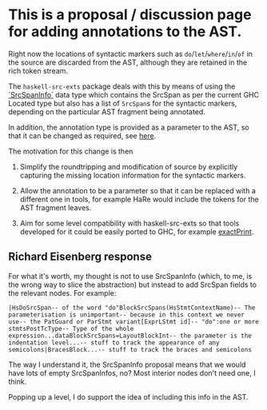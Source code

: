 # This is a proposal / discussion page for adding annotations to the AST.


Right now the locations of syntactic markers such as `do`/`let`/`where`/`in`/`of` in the source are discarded from the AST, although they are retained in the rich token stream.


The `haskell-src-exts` package deals with this by means of using the [ \`SrcSpanInfo\`](http://hackage.haskell.org/package/haskell-src-exts-1.15.0.1/docs/Language-Haskell-Exts-SrcLoc.html#t:SrcSpanInfo) data type which contains the SrcSpan as per the current GHC Located type but also has a list of `SrcSpan`s for the  syntactic markers, depending on the particular AST fragment being annotated.


In addition, the annotation type is provided as a parameter to the AST, so that it can be changed as required, see [ here](http://hackage.haskell.org/package/haskell-src-exts-1.15.0.1/docs/Language-Haskell-Exts-Annotated-Syntax.html#t:Annotated).


The motivation for this change is then

1. Simplify the roundtripping and modification of source by explicitly capturing the missing location information for the syntactic markers.

1. Allow the annotation to be a parameter so that it can be replaced with a different one in tools, for example HaRe would include the tokens for the AST fragment leaves.

1. Aim for some level compatibility with haskell-src-exts so that tools developed for it could be easily ported to GHC, for example [ exactPrint](http://hackage.haskell.org/package/haskell-src-exts-1.15.0.1/docs/Language-Haskell-Exts-Annotated-ExactPrint.html#v:exactPrint).

## Richard Eisenberg response


For what it's worth, my thought is not to use SrcSpanInfo (which, to me, is the wrong way to slice the abstraction) but instead to add SrcSpan fields to the relevant nodes. For example:

```
|HsDoSrcSpan-- of the word "do"BlockSrcSpans(HsStmtContextName)-- The parameterisation is unimportant-- because in this context we never use-- the PatGuard or ParStmt variant[ExprLStmt id]-- "do":one or more stmtsPostTcType-- Type of the whole expression...dataBlockSrcSpans=LayoutBlockInt-- the parameter is the indentation level...-- stuff to track the appearance of any semicolons|BracesBlock...-- stuff to track the braces and semicolons
```


The way I understand it, the SrcSpanInfo proposal means that we would have lots of empty SrcSpanInfos, no? Most interior nodes don't need one, I think.


Popping up a level, I do support the idea of including this info in the AST.
